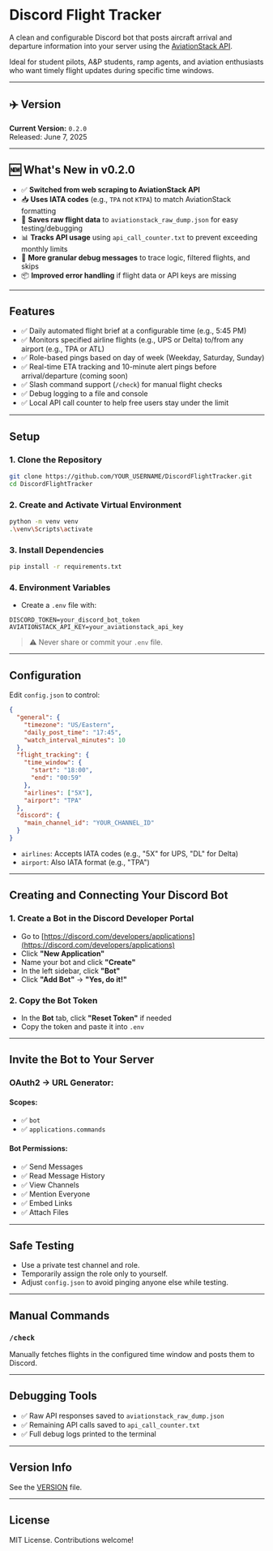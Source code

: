 # Discord Flight Tracker

A clean and configurable Discord bot that posts aircraft arrival and departure information into your server using the [AviationStack API](https://aviationstack.com/).

Ideal for student pilots, A&P students, ramp agents, and aviation enthusiasts who want timely flight updates during specific time windows.

---

## ✈️ Version

**Current Version:** `0.2.0`  
Released: June 7, 2025

---

## 🆕 What's New in v0.2.0

- ✅ **Switched from web scraping to AviationStack API**
- 📥 **Uses IATA codes** (e.g., `TPA` not `KTPA`) to match AviationStack formatting
- 💾 **Saves raw flight data** to `aviationstack_raw_dump.json` for easy testing/debugging
- 📊 **Tracks API usage** using `api_call_counter.txt` to prevent exceeding monthly limits
- 🐛 **More granular debug messages** to trace logic, filtered flights, and skips
- 📦 **Improved error handling** if flight data or API keys are missing

---

## Features

- ✅ Daily automated flight brief at a configurable time (e.g., 5:45 PM)
- ✅ Monitors specified airline flights (e.g., UPS or Delta) to/from any airport (e.g., TPA or ATL)
- ✅ Role-based pings based on day of week (Weekday, Saturday, Sunday)
- ✅ Real-time ETA tracking and 10-minute alert pings before arrival/departure (coming soon)
- ✅ Slash command support (`/check`) for manual flight checks
- ✅ Debug logging to a file and console
- ✅ Local API call counter to help free users stay under the limit

---

## Setup

### 1. Clone the Repository

```bash
git clone https://github.com/YOUR_USERNAME/DiscordFlightTracker.git
cd DiscordFlightTracker
```

### 2. Create and Activate Virtual Environment

```bash
python -m venv venv
.\venv\Scripts\activate
```

### 3. Install Dependencies

```bash
pip install -r requirements.txt
```

### 4. Environment Variables

- Create a `.env` file with:

```
DISCORD_TOKEN=your_discord_bot_token
AVIATIONSTACK_API_KEY=your_aviationstack_api_key
```

> ⚠️ Never share or commit your `.env` file.

---

## Configuration

Edit `config.json` to control:

```json
{
  "general": {
    "timezone": "US/Eastern",
    "daily_post_time": "17:45",
    "watch_interval_minutes": 10
  },
  "flight_tracking": {
    "time_window": {
      "start": "18:00",
      "end": "00:59"
    },
    "airlines": ["5X"],
    "airport": "TPA"
  },
  "discord": {
    "main_channel_id": "YOUR_CHANNEL_ID"
  }
}
```

- `airlines`: Accepts IATA codes (e.g., "5X" for UPS, "DL" for Delta)
- `airport`: Also IATA format (e.g., "TPA")

---

## Creating and Connecting Your Discord Bot

### 1. Create a Bot in the Discord Developer Portal

- Go to [https://discord.com/developers/applications](https://discord.com/developers/applications)
- Click **"New Application"**
- Name your bot and click **"Create"**
- In the left sidebar, click **"Bot"**
- Click **"Add Bot"** → **"Yes, do it!"**

### 2. Copy the Bot Token

- In the **Bot** tab, click **"Reset Token"** if needed
- Copy the token and paste it into `.env`

---

## Invite the Bot to Your Server

### OAuth2 → URL Generator:

#### Scopes:
- ✅ `bot`
- ✅ `applications.commands`

#### Bot Permissions:
- ✅ Send Messages
- ✅ Read Message History
- ✅ View Channels
- ✅ Mention Everyone
- ✅ Embed Links
- ✅ Attach Files

---

## Safe Testing

- Use a private test channel and role.
- Temporarily assign the role only to yourself.
- Adjust `config.json` to avoid pinging anyone else while testing.

---

## Manual Commands

### `/check`

Manually fetches flights in the configured time window and posts them to Discord.

---

## Debugging Tools

- ✅ Raw API responses saved to `aviationstack_raw_dump.json`
- ✅ Remaining API calls saved to `api_call_counter.txt`
- ✅ Full debug logs printed to the terminal

---

## Version Info

See the [VERSION](./VERSION) file.

---

## License

MIT License. Contributions welcome!
